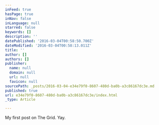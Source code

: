 ```yaml
---
inFeed: true
hasPage: true
inNav: false
inLanguage: null
starred: false
keywords: []
description: ''
datePublished: '2016-03-04T00:58:50.700Z'
dateModified: '2016-03-04T00:58:13.011Z'
title: ''
author: []
authors: []
publisher:
  name: null
  domain: null
  url: null
  favicon: null
sourcePath: _posts/2016-03-04-e34e79f0-8607-480d-ba0b-a3c86167dc3e.md
published: true
url: e34e79f0-8607-480d-ba0b-a3c86167dc3e/index.html
_type: Article

---
```

My first post on The Grid. Yay.